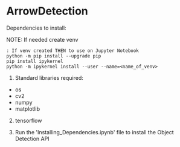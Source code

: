 # ArrowDetection

Dependencies to install:

NOTE: If needed create venv

    : If venv created THEN to use on Jupyter Notebook
	python -m pip install --upgrade pip
	pip install ipykernel
	python -m ipykernel install --user --name=<name_of_venv>

1. Standard libraries required:
  - os
  - cv2
  - numpy
  - matplotlib

2. tensorflow

3. Run the 'Installing_Dependencies.ipynb' file to install the Object Detection API
